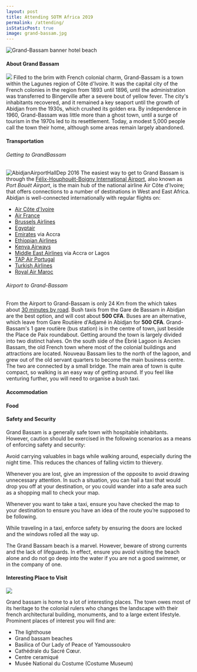 ```yaml
---
layout: post
title: Attending SOTM Africa 2019
permalink: /attending/
isStaticPost: true
image: grand-bassam.jpg
---
```

![Grand-Bassam banner hotel beach](https://upload.wikimedia.org/wikipedia/commons/3/3e/Grand-Bassam_banner_hotel_beach.jpg)

#### About Grand Bassam
![](https://upload.wikimedia.org/wikipedia/commons/7/7d/800px-Grand-Bassam.jpg)
Filled to the brim with French colonial charm, Grand-Bassam is a town within the Lagunes region of Côte d'Ivoire. It was the capital city of the French colonies in the region from 1893 until 1896, until the administration was transferred to Bingerville after a severe bout of yellow fever. The city's inhabitants recovered, and it remained a key seaport until the growth of Abidjan from the 1930s, which crushed its golden era. By independence in 1960, Grand-Bassam was little more than a ghost town, until a surge of tourism in the 1970s led to its resettlement. Today, a modest 5,000 people call the town their home, although some areas remain largely abandoned.

#### Transportation

###### Getting to GrandBassam
![AbidjanAirportHallDep 2016](https://upload.wikimedia.org/wikipedia/commons/thumb/7/7e/AbidjanAirportHallDep_2016.JPG/800px-AbidjanAirportHallDep_2016.JPG)
The easiest way to get to Grand Bassam is through the [Félix-Houphouët-Boigny International Airport](https://en.wikipedia.org/wiki/F%C3%A9lix-Houphou%C3%ABt-Boigny_International_Airport), also known as *Port Bouët Airport*, is the main hub of the national airline Air Côte d'Ivoire; that offers connections to a number of destinations in West and East Africa. Abidjan is well-connected internationally with regular flights on:

- [Air Côte d'Ivoire](https://www.aircotedivoire.com/)
- [Air France](http://www.airfrance.com/)
- [Brussels Airlines](https://www.brusselsairlines.com/)
- [Egyptair](http://www.egyptair.com/)
- [Emirates](http://www.emirates.com/) via Accra
- [Ethiopian Airlines](http://www.flyethiopian.com/)
- [Kenya Airways](http://www.kenya-airways.com/)
- [Middle East Airlines](http://www.mea.com.lb/) via Accra or Lagos
- [TAP Air Portugal](https://www.flytap.com/en-pt/)
- [Turkish Airlines](http://www.turkishairlines.com/)
- [Royal Air Maroc](http://www.royalairmaroc.com/)

###### Airport to Grand-Bassam

From the Airport to Grand-Bassam is only 24 Km from the which takes about [30 minutes by road](http://bit.ly/2L6tdZq). Bush taxis from the Gare de Bassam in Abidjan are the best option, and will cost about **500 CFA**. Buses are an alternative, which leave from Gare Routière d'Adjamé in Abidjan for **500 CFA**. Grand-Bassam's 1 gare routière (bus station) is in the centre of town, just beside the Place de Paix roundabout. Getting around the town is largely divided into two distinct halves. On the south side of the Ébrié Lagoon is Ancien Bassam, the old French town where most of the colonial buildings and attractions are located. Nouveau Bassam lies to the north of the lagoon, and grew out of the old servant quarters to become the main business centre. The two are connected by a small bridge. The main area of town is quite compact, so walking is an easy way of getting around. If you feel like venturing further, you will need to organise a bush taxi.

#### Accommodation


#### Food


#### Safety and Security 

Grand Bassam is a generally safe town with hospitable inhabitants. However, caution should be exercised in the following scenarios as a means of enforcing safety and security:
 
Avoid carrying valuables in bags while walking around, especially during the night time. This reduces the chances of falling victim to thievery. 
 
Whenever you are lost, give an impression of the opposite to avoid drawing unnecessary attention. In such a situation, you can hail a taxi that would drop you off at your destination, or you could wander into a safe area such as a shopping mall to check your map.
 
Whenever you want to take a taxi, ensure you have checked the map to your destination to ensure you have an idea of the route you’re supposed to be following.
 
While traveling in a taxi, enforce safety by ensuring the doors are locked and the windows rolled all the way up.
 
The Grand Bassam beach is a marvel. However, beware of strong currents and the lack of lifeguards. In effect, ensure you avoid visiting the beach alone and do not go deep into the water if you are not a good swimmer, or in the company of one.

#### Interesting Place to Visit

![](https://upload.wikimedia.org/wikipedia/commons/2/26/Grand-Bassam-Maison_des_artistes.jpg)

Grand bassam is home to a lot of interesting places. The town owes most of its heritage to the colonial rulers who changes the landscape with their french architectural building, monuments, and to a large extent lifestyle. Prominent places of interest you will find are:

- The lighthouse
- Grand bassam beaches
- Basilica of Our Lady of Peace of Yamoussoukro
- Cathédrale du Sacré Cœur.
- Centre ceramiqué
- Musée National du Costume (Costume Museum)
